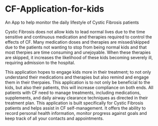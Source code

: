 # CF-Application-for-kids
 
An App to help monitor the daily lifestyle of Cystic Fibrosis patients

Cystic Fibrosis does not allow kids to lead normal lives due to the time sensitive and continuous medication and therapies required to control the effects of CF.
Many medication doses and therapies are missed/skipped due to the patients not wanting to stop from being normal kids and that most therpies are time consuming and 
unejoyable.  When these therapies are skipped, it increases the likelihood of these kids becoming severely ill, requiring admission to the hospital.

This application hopes to engage kids more in their treatment; to not only understand their medications and therapies but also remind and engage them in their therpaies. This application is to not only be beneficial to the kids, but also their patients, this will increase compliance on both ends. 
All patients with CF need to manage treatments, including medications, supplements, and daily airway clearance techniques as directed in their treatment plan. This application is built specifically for Cystic Fibrosis patients and helps assist in CF self-management. It offers the ability to record personal health information, monitor progress against goals and keep track of all your contacts and appointments.
